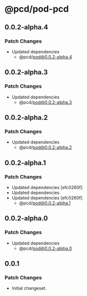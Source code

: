 # @pcd/pod-pcd

## 0.0.2-alpha.4

### Patch Changes

- Updated dependencies
  - @pcd/pod@0.0.2-alpha.4

## 0.0.2-alpha.3

### Patch Changes

- Updated dependencies
  - @pcd/pod@0.0.2-alpha.3

## 0.0.2-alpha.2

### Patch Changes

- Updated dependencies
  - @pcd/pod@0.0.2-alpha.2

## 0.0.2-alpha.1

### Patch Changes

- Updated dependencies [efc0260f]
- Updated dependencies
- Updated dependencies [efc0260f]
  - @pcd/pod@0.0.2-alpha.1

## 0.0.2-alpha.0

### Patch Changes

- Updated dependencies
  - @pcd/pod@0.0.2-alpha.0

## 0.0.1

### Patch Changes

- Initial changeset.
